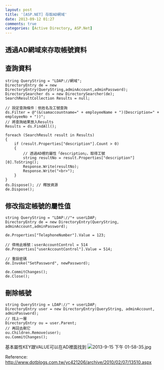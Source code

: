 ```yaml
---
layout: post
title: '[ASP.NET] 存取AD網域'
date: 2013-09-12 01:27
comments: true
categories: [Active Directory, ASP.Net]
---
```


## 透過AD網域來存取帳號資料

## 查詢資料

	string QueryString = "LDAP://網域";
    DirectoryEntry de = new DirectoryEntry(QueryString,adminAccount,adminPassword);
    DirectorySearcher ds = new DirectorySearcher(de);
    SearchResultCollection Results = null;

    // 設定查詢條件：依姓名及工號查詢
    ds.Filter = @"(&(samaccountname=" + employeeName + ")(Description=" + employeeNo + "))";
    // 將查詢結果放入Results
    Results = ds.FindAll();

    foreach (SearchResult result in Results)
    {
        if (result.Properties["description"].Count > 0)
        {
            // 透過AD裡的屬性「description」，取得工號
            string resultNo = result.Properties["description"][0].ToString();
            Response.Write(resultNo);
            Response.Write("<br>");
        }
    }
    ds.Dispose(); // 釋放資源
    de.Dispose();

        

## 修改指定帳號的屬性值

    string QueryString = "LDAP://"+ userLDAP;
    DirectoryEntry de = new DirectoryEntry(QueryString, adminAccount,adminPassword);
    
    de.Properties["TelephoneNumber"].Value = 123;     
    
    // 停用此帳號：userAccountControl = 514 
    de.Properties["userAccountControl"].Value = 514;
    
    // 重設密碼
    de.Invoke("SetPassword", newPassword);
    
    de.CommitChanges();
    de.Close();

## 刪除帳號

    string QueryString = LDAP://" + userLDAP;
    DirectoryEntry user = new DirectoryEntry(QueryString, adminAccount, adminPassword);
    // 找上一層
    DirectoryEntry ou = user.Parent;
    // 再回去刪它
    ou.Children.Remove(user);
    ou.CommitChanges();


基本屬性KEY跟VALUE可以在AD裡面找到
![2013-9-15 下午 01-58-35.jpg](http://user-image.logdown.io/user/2740/blog/2734/post/138560/iH5dxsHMS6SoXINR2EX2_2013-9-15%20%E4%B8%8B%E5%8D%88%2001-58-35.jpg)

Reference:
http://www.dotblogs.com.tw/yc421206/archive/2010/02/07/13510.aspx
